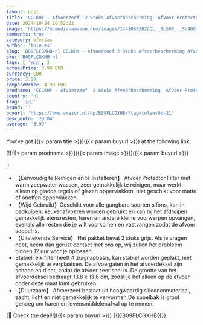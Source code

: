 ```yaml
---
layout: post
title: 'CCLKHY - Afvoerzeef  2 Stuks Afvoerbescherming  Afvoer Protector Filter  Afvoerzeef Siliconen  voor Badkamer  Keuken  Gootsteen（2 Grijs '
date: 2024-10-24 10:52:22
image: 'https://m.media-amazon.com/images/I/410S6202oQL._SL500_._SL400_.jpg'
comments: true
category: ofertas
author: 'tole.es'
slug: 'B09FLCGXHB-nl CCLKHY - Afvoerzeef 2 Stuks Afvoerbescherming Afvoer...'
sku: 'B09FLCGXHB-nl'
tags: [ '🇳🇱', ]
actualPrice: 3.99 EUR
currency: EUR
price: 3.99
comparePrice: 4.99 EUR
prodname: 'CCLKHY - Afvoerzeef  2 Stuks Afvoerbescherming  Afvoer Protector Filter  Afvoerzeef Siliconen  voor Badkamer  Keuken  Gootsteen（2 Grijs '
country: 'nl'
flag: '🇳🇱'
brand: ''
buyurl: 'https://www.amazon.nl/dp/B09FLCGXHB/?tag=tolees0b-21'
descuento: '20.04'
average: '3.99'
---
```


You've got [{{< param title >}}]({{< param buyurl >}}) at the following link:

[![{{< param prodname >}}]({{< param image >}})]({{< param buyurl >}})

ℹ️:

- 【Eenvoudig te Reinigen en te Installeren】 Afvoer Protector Filter met warm zeepwater wassen, zeer gemakkelijk te reinigen, maar werkt alleen op gladde tegels of glazen oppervlakken, niet geschikt voor matte of oneffen oppervlakken.
- 【Wijd Gebruikt】Geschikt voor alle gangbare soorten sifons, kan in badkuipen, keukenafvoeren worden gebruikt en kan bij het afdruipen gemakkelijk etensresten, haren en andere kleine voorwerpen opvangen, evenals alle resten die je wilt voorkomen en vastvangen zodat de afvoer soepel is.
- 【Uitstekende Service】 Het pakket bevat 2 stuks grijs. Als je vragen hebt, neem dan gerust contact met ons op, wij zullen het probleem binnen 12 uur voor je oplossen.
- Stabiel: elk filter heeft 4 zuignapbasis, kan stabiel worden geplakt, niet gemakkelijk te verplaatsen. De afvoergaten in het afvoerdeksel zijn schoon en dicht, zodat de afvoer zeer snel is. De grootte van het afvoerdeksel bedraagt 13.8 x 13.8 cm, zodat je het alleen op de afvoer onder deze maat kunt gebruiken.
- 【Duurzaam】 Afvoerzeef bestaat uit hoogwaardig siliconenmateriaal, zacht, licht en niet gemakkelijk te vervormen.De spoelbak is groot genoeg om haren en levensmiddelenafval op te nemen.

[🛒 Check the deal!!]({{< param buyurl >}})
{{<world>}}B09FLCGXHB{{</world>}}
